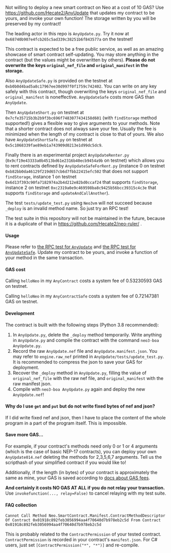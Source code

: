 Not willing to deploy a new smart contract on Neo at a cost of 10 GAS? Use https://github.com/Hecate2/AnyUpdate that updates my contract to be yours, and invoke your own function! The storage written by you will be preserved by my contract!

The leading actor in this repo is `AnyUpdate.py`. Try it now at `0x68740b907e4fcb265c5ad339c38251b6f843577a` on the testnet!

This contract is expected to be a free public service, as well as an amazing showcase of smart contract self-updating. You may store anything in the contract (but the values might be overwritten by others). **Please do not overwrite the keys `original_nef_file` and `original_manifest` in the storage.**

Also `AnyUpdateSafe.py` is provided on the testnet at `0xb0b0d4bad5a8c17967ee30d997f0f1759c742402`. You can write on any key safely with this contract, though overwriting the keys `original_nef_file` and `original_manifest` is noneffective. `AnyUpdateSafe` costs more GAS than `AnyUpdate`.

Then `AnyUpdateShort.py` on testnet at `0x7cfe35715b3b2b9f3bc696f7483077434158d601` (with `findStorage` method supported!) gives a flexible way to give arguments to your methods. Note that a shorter contract does not always save your fee. Usually the fee is minimized when the length of my contract is close to that of yours.  We also have `AnyUpdateShortSafe.py` on testnet at `0x5c1068339fae89eb1a743909d0213e1d99dc5dc9`.

Finally there is an experimental project `AnyUpdateRenter.py` (`0x9cf19e43333a0b4513bd61e2316b40ecb9454a9b` on testnet) which allows you to rent contracts defined by `AnyUpdateSafeForRent.py` (instance 0 on testnet `0xb82bb0da46129f219d657cb6d7fbb22415efc502` that does not support `findStorage`, instance 1 on testnet `0x6d13f393c90fa7182974a2b4d212e82bd0ccaf24` that supports `findStorage`, instance 2 on testnet `0xc2319a0e9c469598ba8c9425b56bcc39315c4c3e` that supports `findStorage` and `updateAndCallAnother`).

The test `tests/update_test.py`  using `Neo3vm` will not succeed because `_deploy` is an invalid method name. So just try an RPC test!

The test suite in this repository will not be maintained in the future, because it is a duplicate of that in https://github.com/Hecate2/neo-ruler/ . 

#### Usage

Please refer to [the RPC test for `AnyUpdate`](tests/update_rpc_test.py) and [the RPC test for `AnyUpdateSafe`](tests\safe_update_rpc_test.py). Update my contract to be yours, and invoke a function of your method in the same transaction. 

#### GAS cost

Calling `helloNeo` in my `AnyContract` costs a system fee of 0.53230593 GAS on testnet.

Calling `helloNeo` in my `AnyContractSafe` costs a system fee of 0.72147381 GAS on testnet.

#### Development

The contract is built with the following steps (Python 3.8 recommended):

1. In `AnyUpdate.py`, delete the `_deploy` method temporarily. Write anything in `AnyUpdate.py` and compile the contract with the command `neo3-boa AnyUpdate.py`. 
2. Record the raw `AnyUpdate.nef` file and `AnyUpdate.manifest.json`. You may refer to `engine.raw_nef` printed in `AnyUpdate/tests/update_test.py`. It is recommended to compress the json to save your GAS for deployment. 
3. Recover the `_deploy` method in `AnyUpdate.py`, filling the value of `original_nef_file` with the raw nef file, and `original_manifest` with the raw manifest json. 
4. Compile with `neo3-boa AnyUpdate.py` again and deploy the new `AnyUpdate.nef`!

#### Why do I use `get` and `put` but do not write fixed bytes of nef and json?

If I did write fixed nef and json, then I have to place the content of the whole program in a part of the program itself. This is impossible. 

#### Save more GAS...

For example, if your contract's methods need only 0 or 1 or 4 arguments (which is the case of basic NEP-17 contracts), you can deploy your own `AnyUpdate014.nef` deleting the methods for 2,3,5,6,7 arguments. Tell us the scripthash of your simplified contract if you would like to!

Additionally, if the length (in bytes) of your contract is approximately the same as mine, your GAS is saved according to [docs about GAS fees](https://docs.neo.org/docs/en-us/reference/fees.html#storage-fee).

**And certainly it costs NO GAS AT ALL if you do not relay your transaction.** Use `invokefunction(..., relay=False)` to cancel relaying with my test suite. 

#### FAQ collection

```
Cannot Call Method Neo.SmartContract.Manifest.ContractMethodDescriptor Of Contract 0x01918c892feb3056994aa4f70640d7b978eb2c5d From Contract 0x01918c892feb3056994aa4f70640d7b978eb2c5d
```

This is probably related to the `ContractPermission` of your tested contract. `ContractPermission` is recorded in your contract's `manifest.json`. For C# users, just set `[ContractPermission("*", "*")]` and re-compile.